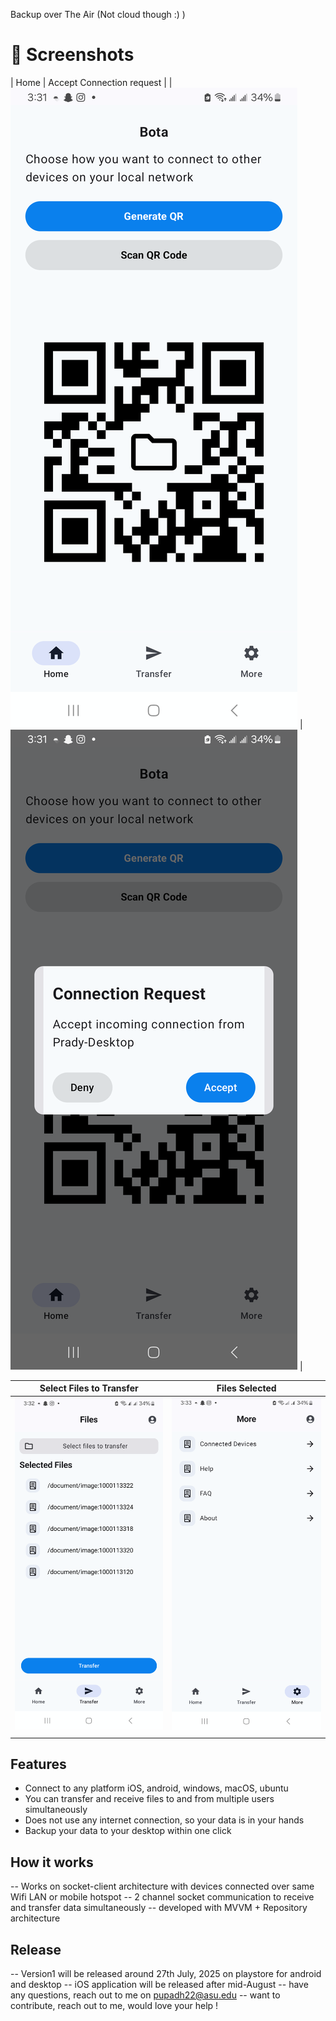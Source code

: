 Backup over The Air (Not cloud though :) )


# 📸 Screenshots

| Home                             | Accept Connection request          | 
| ![Connect](./screenshots/img.png)   | ![ConnectionRequest](./screenshots/img_1.png) | 

| Select Files to Transfer                | Files Selected                       |
|-----------------------------------------|--------------------------------------|
| ![SelectFiles](./screenshots/img_3.png) | ![Transfer](./screenshots/img_4.png) | 
|                                         |                                      |

## Features 
- Connect to any platform iOS, android, windows, macOS, ubuntu
- You can transfer and receive files to and from multiple users simultaneously
- Does not use any internet connection, so your data is in your hands
- Backup your data to your desktop within one click

## How it works
-- Works on socket-client architecture with devices connected over same Wifi LAN or mobile hotspot
-- 2 channel socket communication to receive and transfer data simultaneously
-- developed with MVVM + Repository architecture

## Release 
-- Version1 will be released around 27th July, 2025 on playstore for android and desktop
-- iOS application will be released after mid-August
-- have any questions, reach out to me on pupadh22@asu.edu
-- want to contribute, reach out to me, would love your help !
